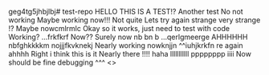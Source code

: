 geg4tg5jhbjlbj# test-repo
HELLO THIS IS A TEST!?
Another test
No not working
Maybe working now!!!
Not quite
Lets try again
strange
very strange
!?
Maybe nowcmlrmlc
Okay so it works, just need to test with code
Working?
...frkfkrf
Now??
Surely now nb bn b
...qerlgmeerge
AHHHHHH nbfghkkkkm
nojjjfkvknekj 
Nearly working nowknjjn
^^iuhjkrkfn re
again
ahhhh
Right i think this is it
Nearly there
!!!!
haha
lllllllllll
pppppppp
iiii
Now should be fine
debugging
^^^
<>
